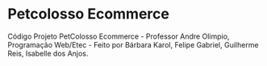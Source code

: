 # Petcolosso Ecommerce
Código Projeto PetColosso Ecommerce - Professor Andre Olimpio, Programação Web/Etec - 
Feito por Bárbara Karol, Felipe Gabriel, Guilherme Reis, Isabelle dos Anjos.
